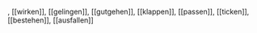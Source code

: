 , [[wirken]], [[gelingen]], [[gutgehen]], [[klappen]], [[passen]], [[ticken]], [[bestehen]], [[ausfallen]]
